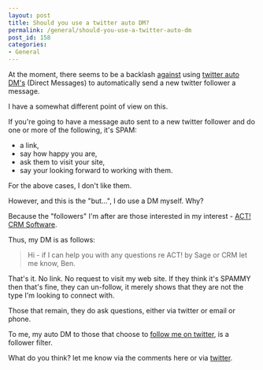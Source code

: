 ```yaml
---
layout: post
title: Should you use a twitter auto DM?
permalink: /general/should-you-use-a-twitter-auto-dm
post_id: 158
categories:
- General
---
```


At the moment, there seems to be a backlash [against](http://twitter.com/bhc3/status/1245252014) using [twitter auto DM's](http://www.loiclemeur.com/english/2009/02/twitter-robots-killed-me-and-why-i-apologize-i-may-not-be-following-you-anymore.html) (Direct Messages) to automatically send a new twitter follower a message.

I have a somewhat different point of view on this.

If you're going to have a message auto sent to a new twitter follower and do one or more of the following, it's SPAM:

- a link,
- say how happy you are,
- ask them to visit your site,
- say your looking forward to working with them.

For the above cases, I don't like them.

However, and this is the "but...", I do use a DM myself. Why?

Because the "followers" I'm after are those interested in my interest - [ACT! CRM Software](http://selectcrm.blogspot.com/).

Thus, my DM is as follows:

>Hi - if I can help you with any questions re ACT! by Sage or CRM let me know, Ben.

That's it. No link. No request to visit my web site. If they think it's SPAMMY then that's fine, they can un-follow, it merely shows that they are not the type I'm looking to connect with.

Those that remain, they do ask questions, either via twitter or email or phone.

To me, my auto DM to those that choose to [follow me on twitter](http://www.twitter.com/benhamilton), is a follower filter.

What do you think? let me know via the comments here or via [twitter](http://www.twitter.com/benhamilton).
